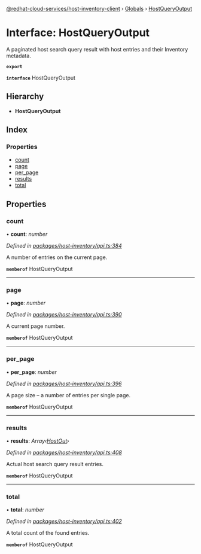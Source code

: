 [@redhat-cloud-services/host-inventory-client](../README.md) › [Globals](../globals.md) › [HostQueryOutput](hostqueryoutput.md)

# Interface: HostQueryOutput

A paginated host search query result with host entries and their Inventory metadata.

**`export`** 

**`interface`** HostQueryOutput

## Hierarchy

* **HostQueryOutput**

## Index

### Properties

* [count](hostqueryoutput.md#count)
* [page](hostqueryoutput.md#page)
* [per_page](hostqueryoutput.md#per_page)
* [results](hostqueryoutput.md#results)
* [total](hostqueryoutput.md#total)

## Properties

###  count

• **count**: *number*

*Defined in [packages/host-inventory/api.ts:384](https://github.com/RedHatInsights/javascript-clients/blob/master/packages/host-inventory/api.ts#L384)*

A number of entries on the current page.

**`memberof`** HostQueryOutput

___

###  page

• **page**: *number*

*Defined in [packages/host-inventory/api.ts:390](https://github.com/RedHatInsights/javascript-clients/blob/master/packages/host-inventory/api.ts#L390)*

A current page number.

**`memberof`** HostQueryOutput

___

###  per_page

• **per_page**: *number*

*Defined in [packages/host-inventory/api.ts:396](https://github.com/RedHatInsights/javascript-clients/blob/master/packages/host-inventory/api.ts#L396)*

A page size – a number of entries per single page.

**`memberof`** HostQueryOutput

___

###  results

• **results**: *Array‹[HostOut](hostout.md)›*

*Defined in [packages/host-inventory/api.ts:408](https://github.com/RedHatInsights/javascript-clients/blob/master/packages/host-inventory/api.ts#L408)*

Actual host search query result entries.

**`memberof`** HostQueryOutput

___

###  total

• **total**: *number*

*Defined in [packages/host-inventory/api.ts:402](https://github.com/RedHatInsights/javascript-clients/blob/master/packages/host-inventory/api.ts#L402)*

A total count of the found entries.

**`memberof`** HostQueryOutput
